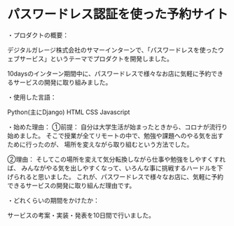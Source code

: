 # パスワードレス認証を使った予約サイト
・プロダクトの概要：

デジタルガレージ株式会社のサマーインターンで、「パスワードレスを使ったウェブサービス」というテーマでプロダクトを開発しました。

10daysのインターン期間中に、パスワードレスで様々なお店に気軽に予約できるサービスの開発に取り組みました。

・使用した言語：

Python(主にDjango)
HTML
CSS
Javascript

・始めた理由：
①前提：
自分は大学生活が始まったときから、コロナが流行り始めました。
そこで授業が全てリモートの中で、勉強や課題へのやる気を出すために行ったのが、
場所を変えながら取り組むという方法でした。

②理由：
そしてこの場所を変えて気分転換しながら仕事や勉強をしやすくすれば、
みんながやる気を出しやすくなって、いろんな事に挑戦するハードルを下げられると思いました。
これが、パスワードレスで様々なお店に、気軽に予約できるサービスの開発に取り組んだ理由です。

・どれくらいの期間をかけたか：

サービスの考案・実装・発表を10日間で行いました。
